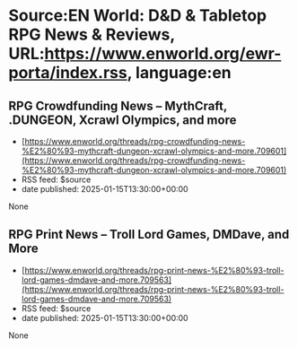 # Source:EN World: D&D & Tabletop RPG News & Reviews, URL:https://www.enworld.org/ewr-porta/index.rss, language:en

## RPG Crowdfunding News – MythCraft, .DUNGEON, Xcrawl Olympics, and more
 - [https://www.enworld.org/threads/rpg-crowdfunding-news-%E2%80%93-mythcraft-dungeon-xcrawl-olympics-and-more.709601](https://www.enworld.org/threads/rpg-crowdfunding-news-%E2%80%93-mythcraft-dungeon-xcrawl-olympics-and-more.709601)
 - RSS feed: $source
 - date published: 2025-01-15T13:30:00+00:00

None

## RPG Print News – Troll Lord Games, DMDave, and More
 - [https://www.enworld.org/threads/rpg-print-news-%E2%80%93-troll-lord-games-dmdave-and-more.709563](https://www.enworld.org/threads/rpg-print-news-%E2%80%93-troll-lord-games-dmdave-and-more.709563)
 - RSS feed: $source
 - date published: 2025-01-15T13:30:00+00:00

None

